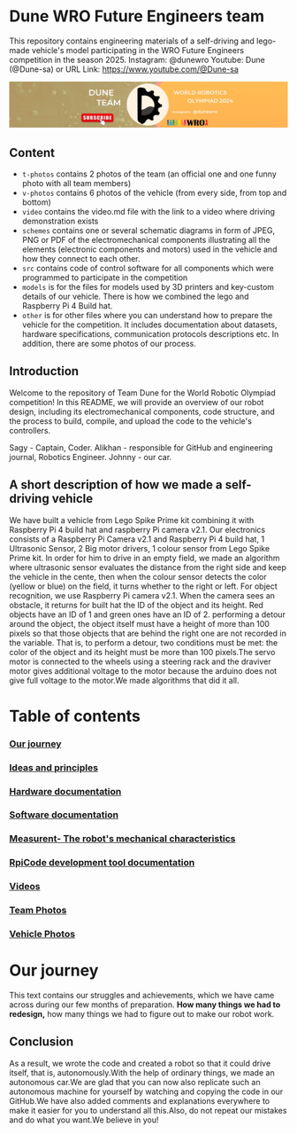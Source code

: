 Dune WRO Future Engineers team
====
This repository contains engineering materials of a self-driving and lego-made vehicle's model participating in the WRO Future Engineers competition in the season 2025.
Instagram: @dunewro
Youtube: Dune (@Dune-sa) 
or URL Link: https://www.youtube.com/@Dune-sa

![image alt](https://github.com/duneteam1/wro2024futureengineersduneteam/blob/main/channels4_banner.jpg?raw=true)
## Content

* `t-photos` contains 2 photos of the team (an official one and one funny photo with all team members)
* `v-photos` contains 6 photos of the vehicle (from every side, from top and bottom)
* `video` contains the video.md file with the link to a video where driving demonstration exists
* `schemes` contains one or several schematic diagrams in form of JPEG, PNG or PDF of the electromechanical components illustrating all the elements (electronic components and motors) used in the vehicle and how they connect to each other.
* `src` contains code of control software for all components which were programmed to participate in the competition
* `models` is for the files for models used by 3D printers and key-custom details of our vehicle. There is how we combined the lego and Raspberry Pi 4 Build hat.
* `other` is for other files where you can understand how to prepare the vehicle for the competition. It includes documentation about datasets, hardware specifications, communication protocols descriptions etc. In addition, there are some photos of our process.

## Introduction

Welcome to the repository of Team Dune for the World Robotic Olympiad competition! In this README, we will provide an overview of our robot design, including its electromechanical components, code structure, and the process to build, compile, and upload the code to the vehicle's controllers.

Sagy - Captain, Coder.
Alikhan - responsible for GitHub and engineering journal, Robotics Engineer.
Johnny - our car.

## A short description of how we made a self-driving vehicle
We have built a vehicle from Lego Spike Prime kit combining it with Raspberry Pi 4 build hat and raspberry Pi camera v2.1.
Our electronics consists of a Raspberry Pi Camera v2.1 and Raspberry Pi 4 build hat, 1 Ultrasonic Sensor, 2 Big motor drivers, 1 colour sensor from Lego Spike Prime kit. In order for him to drive in an empty field, we made an algorithm where ultrasonic sensor evaluates the distance from the right side and keep the vehicle in the cente, then when the colour sensor detects the color (yellow or blue) on the field, it turns whether to the right or left.
For object recognition, we use Raspberry Pi camera v2.1. When the camera sees an obstacle, it returns for built hat the ID of the object and its height. Red objects have an ID of 1 and green ones have an ID of 2. performing a detour around the object, the object itself must have a height of more than 100 pixels so that those objects that are behind the right one are not recorded in the variable. That is, to perform a detour, two conditions must be met: the color of the object and its height must be more than 100 pixels.The servo motor is connected to the wheels using a steering rack and the draviver motor gives additional voltage to the motor because the arduino does not give full voltage to the motor.We made algorithms that did it all.

# Table of contents
### [Our journey](#our-journey)
### [Ideas and principles](/Ideas_and_principles.md)
### [Hardware documentation](/schemes/README.md)
### [Software documentation](/src/README.md)
### [Measurent- The robot's mechanical characteristics](/The%20robot's%20mechanical%20characteristics.md)
### [RpiCode development tool documentation](/other/RpiCode/README.md)
### [Videos](/video/video.md)
### [Team Photos](/t-photos/)
### [Vehicle Photos](/v-photos/)

# Our journey

  This text contains our struggles and achievements, which we have came across during our few months of preparation. **How many things we had to redesign,** how many things we had to figure out to make our robot work.

## Conclusion
As a result, we wrote the code and created a robot so that it could drive itself, that is, autonomously.With the help of ordinary things, we made an autonomous car.We are glad that you can now also replicate such an autonomous machine for yourself by watching and copying the code in our GitHub.We have also added comments and explanations everywhere to make it easier for you to understand all this.Also, do not repeat our mistakes and do what you want.We believe in you!
